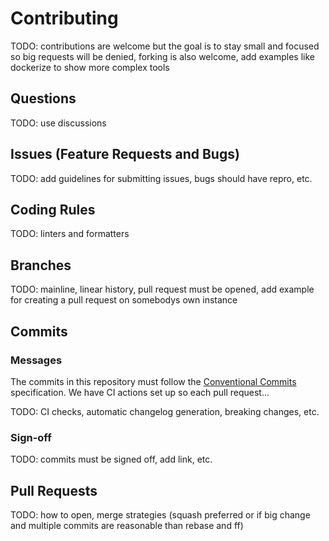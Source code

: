# Contributing

TODO: contributions are welcome but the goal is to stay small and focused so big requests will be denied, forking is also welcome, add examples like dockerize to show more complex tools

## Questions

TODO: use discussions

## Issues (Feature Requests and Bugs)

TODO: add guidelines for submitting issues, bugs should have repro, etc.

## Coding Rules

TODO: linters and formatters

## Branches

TODO: mainline, linear history, pull request must be opened, add example for creating a pull request on somebodys own instance

## Commits

### Messages

The commits in this repository must follow the [Conventional Commits][conventional commits]
specification. We have CI actions set up so each pull request...

TODO: CI checks, automatic changelog generation, breaking changes, etc.

### Sign-off

TODO: commits must be signed off, add link, etc.

## Pull Requests

TODO: how to open, merge strategies (squash preferred or if big change and multiple commits are reasonable than rebase and ff)


[conventional commits]: https://www.conventionalcommits.org/en/v1.0.0/#specification
